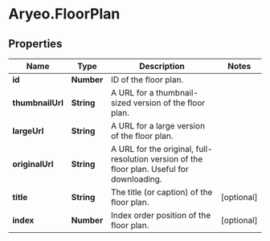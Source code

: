 # Aryeo.FloorPlan

## Properties

Name | Type | Description | Notes
------------ | ------------- | ------------- | -------------
**id** | **Number** | ID of the floor plan. | 
**thumbnailUrl** | **String** | A URL for a thumbnail-sized version of the floor plan. | 
**largeUrl** | **String** | A URL for a large version of the floor plan. | 
**originalUrl** | **String** | A URL for the original, full-resolution version of the floor plan. Useful for downloading. | 
**title** | **String** | The title (or caption) of the floor plan. | [optional] 
**index** | **Number** | Index order position of the floor plan. | [optional] 


